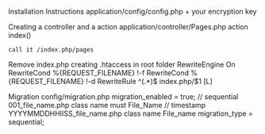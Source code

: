 Installation Instructions
    application/config/config.php
        + your encryption key

Creating a controller and a action
    application/controller/Pages.php
        action index()
    
    call it /index.php/pages

Remove index.php
    creating .htaccess in root folder
        RewriteEngine On
        RewriteCond %{REQUEST_FILENAME} !-f
        RewriteCond %{REQUEST_FILENAME} !-d
        RewriteRule ^(.*)$ index.php/$1 [L]

Migration
    config/migration.php
        migration_enabled = true;
        // sequential 001_file_name.php class name must File_Name
        // timestamp YYYYMMDDHHIISS_file_name.php class name File_name
        migration_type = sequential;